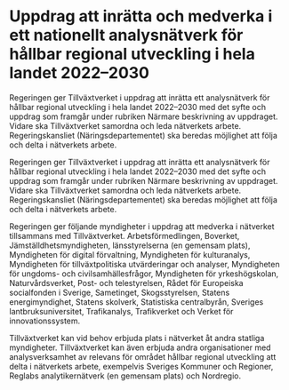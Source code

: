 # Uppdrag att inrätta och medverka i ett nationellt analysnätverk för hållbar regional utveckling i hela landet 2022–2030

Regeringen ger Tillväxtverket i uppdrag att inrätta ett analysnätverk för hållbar regional utveckling i hela landet 2022–2030 med det syfte och uppdrag som framgår under rubriken Närmare beskrivning av uppdraget. Vidare ska Tillväxtverket samordna och leda nätverkets arbete. Regeringskansliet (Näringsdepartementet) ska beredas möjlighet att följa och delta i nätverkets arbete.

Regeringen ger Tillväxtverket i uppdrag att inrätta ett analysnätverk för hållbar regional utveckling i hela landet 2022–2030 med det syfte och uppdrag som framgår under rubriken Närmare beskrivning av uppdraget. Vidare ska Tillväxtverket samordna och leda nätverkets arbete. Regeringskansliet (Näringsdepartementet) ska beredas möjlighet att följa och delta i nätverkets arbete.

Regeringen ger följande myndigheter i uppdrag att medverka i nätverket tillsammans med Tillväxtverket. Arbetsförmedlingen, Boverket, Jämställdhetsmyndigheten, länsstyrelserna (en gemensam plats), Myndigheten för digital förvaltning, Myndigheten för kulturanalys,
Myndigheten för tillväxtpolitiska utvärderingar och analyser, Myndigheten för ungdoms- och civilsamhällesfrågor, Myndigheten för yrkeshögskolan, Naturvårdsverket, Post- och telestyrelsen, Rådet för Europeiska socialfonden i Sverige, Sametinget, Skogsstyrelsen, Statens energimyndighet, Statens skolverk, Statistiska centralbyrån, Sveriges lantbruksuniversitet, Trafikanalys, Trafikverket och Verket för innovationssystem.

Tillväxtverket kan vid behov erbjuda plats i nätverket åt andra statliga
myndigheter. Tillväxtverket kan även erbjuda andra organisationer med
analysverksamhet av relevans för området hållbar regional utveckling att delta i nätverkets arbete, exempelvis Sveriges Kommuner och Regioner, Reglabs analytikernätverk (en gemensam plats) och Nordregio.

